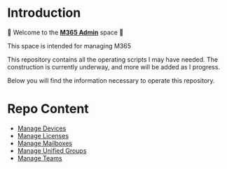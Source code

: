 # Introduction

:wave: Welcome to the **[M365 Admin](.\[O365](https://github.com/trisdev75/AdminM365))** space :wave:

This space is intended for managing M365

This repository contains all the operating scripts I may have needed. The construction is currently underway, and more will be added as I progress.

Below you will find the information necessary to operate this repository.

# Repo Content

- [Manage Devices](https://github.com/trisdev75/AdminM365/tree/main/ManageDevices)
- [Manage Licenses](https://github.com/trisdev75/AdminM365/tree/main/ManageLicenses)
- [Manage Mailboxes](https://github.com/trisdev75/AdminM365/tree/main/ManageMailboxes)
- [Manage Unified Groups](https://github.com/trisdev75/AdminM365/tree/main/ManageUnifiedGroups)
- [Manage Teams](https://github.com/trisdev75/AdminM365/tree/main/Teams)


